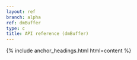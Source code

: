 ```yaml
---
layout: ref
branch: alpha
ref: dmBuffer
type: c
title: API reference (dmBuffer)
---
```

{% include anchor_headings.html html=content %}